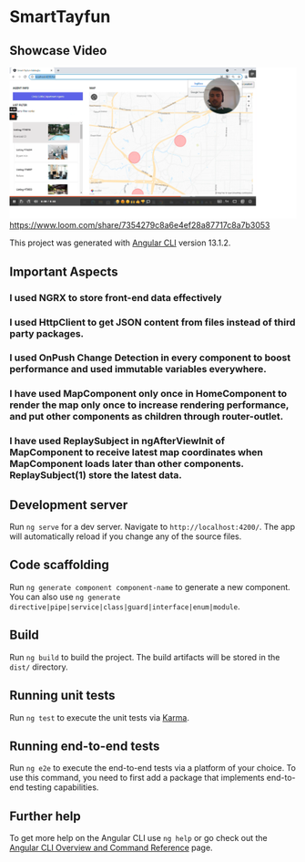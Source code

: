 # SmartTayfun

## Showcase Video

![alt text](https://github.com/tadakoglu/Smart/blob/main/smart.png)
https://www.loom.com/share/7354279c8a6e4ef28a87717c8a7b3053

This project was generated with [Angular CLI](https://github.com/angular/angular-cli) version 13.1.2.


## Important Aspects
### I used NGRX to store front-end data effectively
### I used HttpClient to get JSON content from files instead of third party packages.
### I used OnPush Change Detection in every component to boost performance and used immutable variables everywhere.
### I have used MapComponent only once in HomeComponent to render the map only once to increase rendering performance, and put other components as children through router-outlet.
### I have used ReplaySubject in ngAfterViewInit of MapComponent to receive latest map coordinates when MapComponent loads later than other components. ReplaySubject(1) store the    latest data.

## Development server

Run `ng serve` for a dev server. Navigate to `http://localhost:4200/`. The app will automatically reload if you change any of the source files.

## Code scaffolding

Run `ng generate component component-name` to generate a new component. You can also use `ng generate directive|pipe|service|class|guard|interface|enum|module`.

## Build

Run `ng build` to build the project. The build artifacts will be stored in the `dist/` directory.

## Running unit tests

Run `ng test` to execute the unit tests via [Karma](https://karma-runner.github.io).

## Running end-to-end tests

Run `ng e2e` to execute the end-to-end tests via a platform of your choice. To use this command, you need to first add a package that implements end-to-end testing capabilities.

## Further help

To get more help on the Angular CLI use `ng help` or go check out the [Angular CLI Overview and Command Reference](https://angular.io/cli) page.
